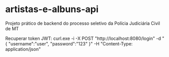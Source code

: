 # artistas-e-albuns-api
Projeto prático de backend do processo seletivo da Polícia Judiciária Civil de MT

Recuperar token JWT: curl.exe -i -X POST "http://localhost:8080/login" -d "{ \"username\":\"user\", \"password\":\"123\" }" -H "Content-Type: application/json"
